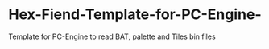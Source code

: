 # Hex-Fiend-Template-for-PC-Engine-
 Template for PC-Engine to read BAT, palette and Tiles bin files
